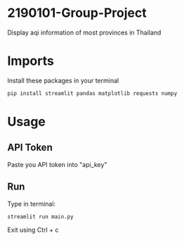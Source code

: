 # 2190101-Group-Project
Display aqi information of most provinces in Thailand

# Imports
Install these packages in your terminal
```bash
pip install streamlit pandas matplotlib requests numpy
```
# Usage
## API Token
Paste you API token into "api_key"

## Run
Type in terminal:
```bash
streamlit run main.py
```
Exit using Ctrl + c
